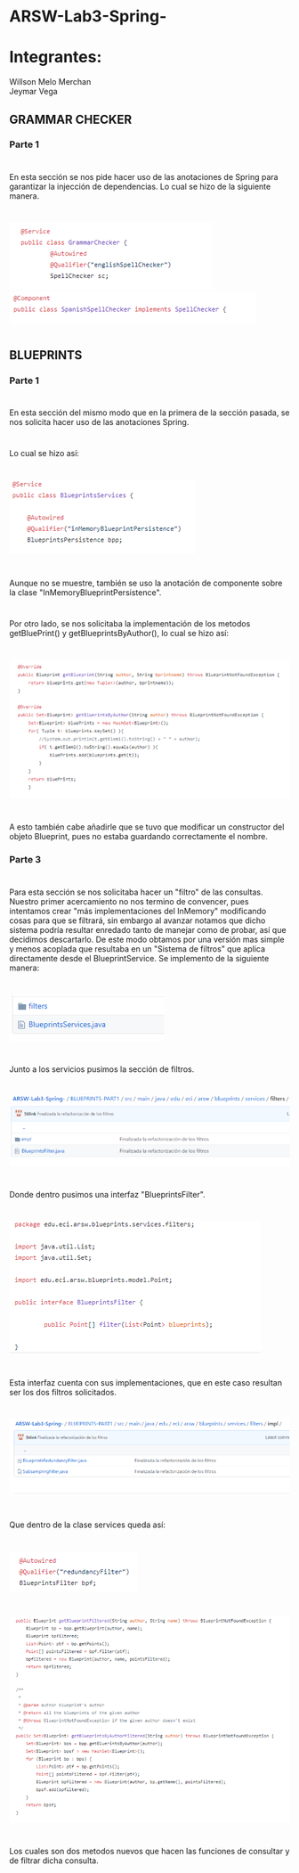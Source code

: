 # ARSW-Lab3-Spring-

# Integrantes:
Willson Melo Merchan  
Jeymar Vega

## GRAMMAR CHECKER
### Parte 1
# 
En esta sección se nos pide hacer uso de las anotaciones de Spring para garantizar la injección de dependencias.
Lo cual se hizo de la siguiente manera.
#
![alt text1](https://github.com/Stilink/ARSW-Lab3-Spring-/blob/master/GRAMMAR-CHECKER/img/Grammar-part-1.PNG)
![alt text1](https://github.com/Stilink/ARSW-Lab3-Spring-/blob/master/GRAMMAR-CHECKER/img/Grammar-part-1-spell.PNG)
#
## BLUEPRINTS
### Parte 1
#
En esta sección del mismo modo que en la primera de la sección pasada, se nos solicita hacer uso de las anotaciones Spring.
#
Lo cual se hizo así:
#
![alt text1](https://github.com/Stilink/ARSW-Lab3-Spring-/blob/master/BLUEPRINTS-PART1/img/Blueprint-part-1.PNG)
#
Aunque no se muestre, también se uso la anotación de componente sobre la clase "InMemoryBlueprintPersistence".
#
Por otro lado, se nos solicitaba la implementación de los metodos getBluePrint() y getBlueprintsByAuthor(), lo cual se hizo así:
#
![alt text1](https://github.com/Stilink/ARSW-Lab3-Spring-/blob/master/BLUEPRINTS-PART1/img/Blueprint-part-1-methods.PNG)
#
A esto también cabe añadirle que se tuvo que modificar un constructor del objeto Blueprint, pues no estaba guardando correctamente el nombre.
### Parte 3
#
Para esta sección se nos solicitaba hacer un "filtro" de las consultas. Nuestro primer acercamiento no nos termino de convencer, 
pues intentamos crear "más implementaciones del InMemory" modificando cosas para que se filtrará,
sin embargo al avanzar notamos que dicho sistema podría resultar enredado tanto de manejar como de probar, 
así que decidimos descartarlo. De este modo obtamos por una versión mas simple y menos acoplada que resultaba en un "Sistema de filtros"
que aplica directamente desde el BlueprintService. Se implemento de la siguiente manera:
#
![alt text1](https://github.com/Stilink/ARSW-Lab3-Spring-/blob/master/BLUEPRINTS-PART1/img/Blueprint-part-3-first.PNG)
#
Junto a los servicios pusimos la sección de filtros.
#
![alt text1](https://github.com/Stilink/ARSW-Lab3-Spring-/blob/master/BLUEPRINTS-PART1/img/Blueprint-part-3-second.PNG)
#
Donde dentro pusimos una interfaz "BlueprintsFilter".
#
![alt text1](https://github.com/Stilink/ARSW-Lab3-Spring-/blob/master/BLUEPRINTS-PART1/img/Blueprint-part-3-interface.PNG)
#
Esta interfaz cuenta con sus implementaciones, que en este caso resultan ser los dos filtros solicitados.
#
![alt text1](https://github.com/Stilink/ARSW-Lab3-Spring-/blob/master/BLUEPRINTS-PART1/img/Blueprint-part-3-impl.PNG)
#
Que dentro de la clase services queda así:
#
![alt text1](https://github.com/Stilink/ARSW-Lab3-Spring-/blob/master/BLUEPRINTS-PART1/img/Blueprint-part-3-services.PNG)
#
![alt text1](https://github.com/Stilink/ARSW-Lab3-Spring-/blob/master/BLUEPRINTS-PART1/img/Blueprint-part-3-services-methods.PNG)
#
Los cuales son dos metodos nuevos que hacen las funciones de consultar y de filtrar dicha consulta.
